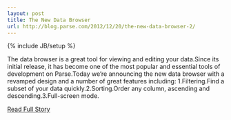```yaml
---
layout: post
title: The New Data Browser
url: http://blog.parse.com/2012/12/20/the-new-data-browser-2/
---
```

{% include JB/setup %}<p>The data browser is a great tool for viewing and editing your data.Since its initial release, it has become one of the most popular and essential tools of development on Parse.Today we’re announcing the new data browser with a revamped design and a number of great features including:
  1.Filtering.Find a subset of your data quickly.2.Sorting.Order any column, ascending and descending.3.Full-screen mode.</p>
<p><a href="http://blog.parse.com/2012/12/20/the-new-data-browser-2/">Read Full Story</a></p>
